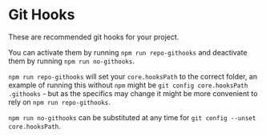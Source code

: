 # Git Hooks

These are recommended git hooks for your project.

You can activate them by running `npm run repo-githooks` and deactivate them by running `npm run no-githooks`.

`npm run repo-githooks` will set your `core.hooksPath` to the correct folder, an example of running this without `npm` might be `git config core.hooksPath .githooks` - but as the specifics may change it might be more convenient to rely on `npm run repo-githooks`.

`npm run no-githooks` can be substituted at any time for `git config --unset core.hooksPath`.